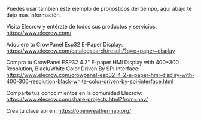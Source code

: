 Puedes usar tambien este ejemplo de pronosticos del tiempo, aquí abajo te dejo mas información.

Visita Elecrow y entérate de todos sus productos y servicios: https://www.elecrow.com/

Adquiere tu CrowPanel Esp32 E-Paper Display: https://www.elecrow.com/catalogsearch/result/?q=e+paper+display

Compra tu CrowPanel ESP32 4.2” E-paper HMI Display with 400*300 Resolution, Black/White Color Driven By SPI Interface: https://www.elecrow.com/crowpanel-esp32-4-2-e-paper-hmi-display-with-400-300-resolution-black-white-color-driven-by-spi-interface.html

Comparte tus conocimientos en la comunidad Elecrow: https://www.elecrow.com/share-projects.html?from=nav/

Crea tu clave api en: https://openweathermap.org/
